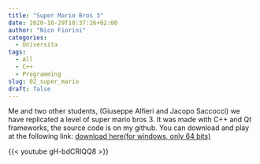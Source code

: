 ```yaml
---
title: "Super Mario Bros 3"
date: 2020-10-29T10:37:26+02:00
author: "Nico Fiorini"
categories: 
  - Universita
tags: 
  - All
  - C++
  - Programming 
slug: 02_super_mario
draft: false
---
```


Me and two other students, (Giuseppe Alfieri and Jacopo Saccocci) we have replicated a level of super mario bros 3.
It was made with C++ and Qt frameworks, the source code is on my github. You can download and play at the following link:
[download here(for windows, only 64 bits)](https://github.com/flowibbia/super_mario/releases/tag/v1.0)

{{< youtube gH-bdCRIQQ8 >}}
